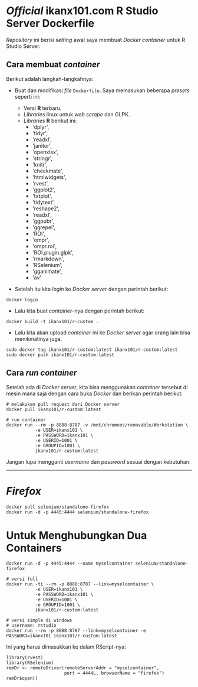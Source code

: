 # _Official_ ikanx101.com R Studio Server Dockerfile

_Repository_ ini berisi _setting_ awal saya membuat _Docker container_ untuk R Studio Server.

## Cara membuat _container_

Berikut adalah langkah-langkahnya:

- Buat dan modifikasi _file_ `Dockerfile`. Saya memasukan beberapa _presets_ seperti ini:
    - Versi __R__ terbaru.
    - _Libraries_ linux untuk _web scrape_ dan GLPK.
    - _Libraries_ __R__ berikut ini:
        - 'dplyr',
        - 'tidyr',
        - 'readxl',
        - 'janitor',
        - 'openxlsx',
        - 'stringr',
        - 'knitr',
        - 'checkmate',
        - 'htmlwidgets',
        - 'rvest',
        - 'ggplot2',
        - 'txtplot',
        - 'tidytext',
        - 'reshape2',
        - 'readxl',
        - 'ggpubr',
        - 'ggrepel',
        - 'ROI',
        - 'ompr',
        - 'ompr.roi',
        - 'ROI.plugin.glpk',
        - 'rmarkdown',
        - 'RSelenium',
        - 'gganimate',
        - 'av'

- Setelah itu kita _login_ ke _Docker server_ dengan perintah berikut:

```
docker login
```

- Lalu kita buat _container_-nya dengan perintah berikut:

```
docker build -t ikanx101/r-custom . 
```

- Lalu kita akan upload _container_ ini ke _Docker server_ agar orang lain bisa menikmatinya juga.

```
sudo docker tag ikanx101/r-custom:latest ikanx101/r-custom:latest
sudo docker push ikanx101/r-custom:latest
```

## Cara _run container_

Setelah ada di _Docker server_, kita bisa menggunakan _container_ tersebut di mesin mana saja dengan cara buka _Docker_ dan berikan perintah berikut:

```
# melakukan pull request dari Docker server
docker pull ikanx101/r-custom:latest

# run container
docker run --rm -p 8888:8787 -v /mnt/chromeos/removable/Workstation \
           -e USER=ikanx101 \
           -e PASSWORD=ikanx101 \
           -e USERID=1001 \
           -e GROUPID=1001 \
           ikanx101/r-custom:latest
```

Jangan lupa mengganti _username_ dan _password_ sesuai dengan kebutuhan.

---  

# _Firefox_

```
docker pull selenium/standalone-firefox
docker run -d -p 4445:4444 selenium/standalone-firefox
```

# Untuk Menghubungkan Dua Containers

```
docker run -d -p 4445:4444 --name myselcontainer selenium/standalone-firefox

# versi full
docker run -ti --rm -p 8888:8787 --link=myselcontainer \
           -e USER=ikanx101 \
           -e PASSWORD=ikanx101 \
           -e USERID=1001 \
           -e GROUPID=1001 \
           ikanx101/r-custom:latest
           
# versi simple di windows
# username: rstudio
docker run --rm -p 8888:8787 --link=myselcontainer -e PASSWORD=ikanx101 ikanx101/r-custom:latest

```

Ini yang harus dimasukkan ke dalam RScript-nya:

```
library(rvest)
library(RSelenium)
remDr <- remoteDriver(remoteServerAddr = "myselcontainer", 
                      port = 4444L, browserName = "firefox")
remDr$open()
```
